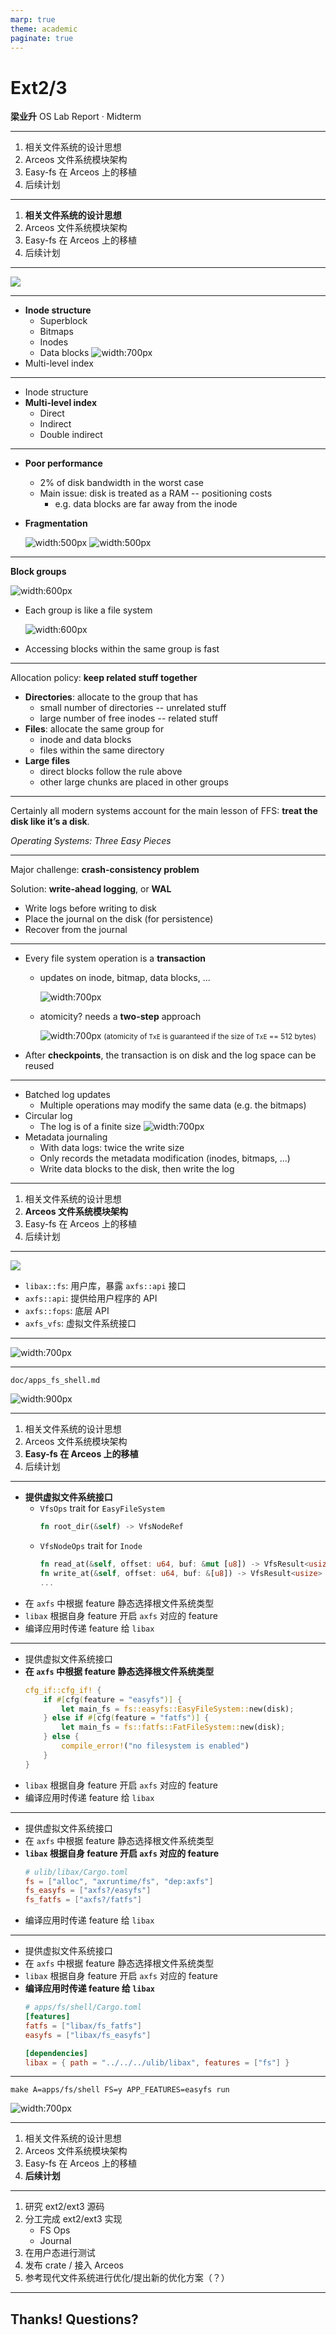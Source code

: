 ```yaml
---
marp: true
theme: academic
paginate: true
---
```


<!-- _footer: '' -->
<!-- _class: lead -->
<!-- _paginate: false -->

# Ext2/3

**梁业升**
OS Lab Report · Midterm

---

<!-- _header: Outline -->
<!-- _footer: '' -->
<!-- _class: lead -->

1. 相关文件系统的设计思想
2. Arceos 文件系统模块架构
3. Easy-fs 在 Arceos 上的移植
4. 后续计划

---

<!-- _header: Outline -->
<!-- _footer: '' -->
<!-- _class: lead -->

1. **相关文件系统的设计思想**
2. Arceos 文件系统模块架构
3. Easy-fs 在 Arceos 上的移植
4. 后续计划

---

<!-- header: Design of Related File Systems  -->

![](../assets/week8-fs-history.svg)

---

<!-- footer: Design of related file systems -->
<!-- header: The (Old) UNIX File System -->

- **Inode structure**
  - Superblock
  - Bitmaps
  - Inodes
  - Data blocks
  ![width:700px](../assets/week8-unix-structure.png)
- Multi-level index
---

- Inode structure
- **Multi-level index**
  - Direct
  - Indirect
  - Double indirect

---

<!-- _header: Problems of the UNIX File System -->

- **Poor performance**
  - 2% of disk bandwidth in the worst case
  - Main issue: disk is treated as a RAM -- positioning costs
    - e.g. data blocks are far away from the inode
- **Fragmentation**

  ![width:500px](../assets/week8-unix-fragmentation-before.png)
  ![width:500px](../assets/week8-unix-fragmentation.png)

---

<!-- header: Fast File System -->

**Block groups**

![width:600px](../assets/week8-block-group.png)

- Each group is like a file system
  
  ![width:600px](../assets/week8-ffs-block-group-int.png)

- Accessing blocks within the same group is fast

---

Allocation policy: **keep related stuff together**

- **Directories**: allocate to the group that has
  - small number of directories -- unrelated stuff
  - large number of free inodes -- related stuff
- **Files**: allocate the same group for
  - inode and data blocks
  - files within the same directory
- **Large files**
  - direct blocks follow the rule above
  - other large chunks are placed in other groups

---

<!-- _class: lead -->

Certainly all modern systems account for the main lesson of FFS:
**treat the disk like it’s a disk**.

*Operating Systems: Three Easy Pieces*

---

<!-- header: Journaling File System (ext3) -->

Major challenge: **crash-consistency problem**

Solution: **write-ahead logging**, or **WAL**

- Write logs before writing to disk
- Place the journal on the disk (for persistence)
- Recover from the journal

---

- Every file system operation is a **transaction**
  - updates on inode, bitmap, data blocks, ...

    ![width:700px](../assets/week8-log-structure.png)
  - atomicity? needs a **two-step** approach

    ![width:700px](../assets/week8-atomicity.png)
    <small>(atomicity of `TxE` is guaranteed if the size of `TxE` == 512 bytes)</small>
- After **checkpoints**, the transaction is on disk and the log space can be reused

---

<!-- _header: Other Tricks Used in Ext3 -->

- Batched log updates
  - Multiple operations may modify the same data (e.g. the bitmaps)
- Circular log
  - The log is of a finite size
  ![width:700px](../assets/week8-circular-log.png)
- Metadata journaling
  - With data logs: twice the write size
  - Only records the metadata modification (inodes, bitmaps, ...)
  - Write data blocks to the disk, then write the log

---

<!-- _header: Outline -->
<!-- _footer: '' -->
<!-- _class: lead -->

1. 相关文件系统的设计思想
2. **Arceos 文件系统模块架构**
3. Easy-fs 在 Arceos 上的移植
4. 后续计划

---

<!-- header: Arceos 文件系统架构 -->
<!-- footer: '' -->

![](../assets/week8-arceos-fs.svg)

- `libax::fs`: 用户库，暴露 `axfs::api` 接口
- `axfs::api`: 提供给用户程序的 API
- `axfs::fops`: 底层 API
- `axfs_vfs`: 虚拟文件系统接口

---

<!-- header: 例子：切换当前目录 -->
<!-- footer: Arceos 文件系统架构 -->

![width:700px](../assets/week8-arceos-fs-mkdir.svg)

---

<!-- header: 编写文档 -->

`doc/apps_fs_shell.md`

![width:900px](../assets/week8-docs-repo.png)

---

<!-- _header: Outline -->
<!-- _footer: '' -->
<!-- _class: lead -->

1. 相关文件系统的设计思想
2. Arceos 文件系统模块架构
3. **Easy-fs 在 Arceos 上的移植**
4. 后续计划

---

<!-- header: Easy-fs 在 Arceos 上的移植 -->
<!-- footer: '' -->

- **提供虚拟文件系统接口**
  - `VfsOps` trait for `EasyFileSystem`
    ```rust
    fn root_dir(&self) -> VfsNodeRef
    ```
  - `VfsNodeOps` trait for `Inode`
    ```rust
    fn read_at(&self, offset: u64, buf: &mut [u8]) -> VfsResult<usize>
    fn write_at(&self, offset: u64, buf: &[u8]) -> VfsResult<usize>
    ...
    ```
- 在 `axfs` 中根据 feature 静态选择根文件系统类型
- `libax` 根据自身 feature 开启 `axfs` 对应的 feature
- 编译应用时传递 feature 给 `libax`

---

- 提供虚拟文件系统接口
- **在 `axfs` 中根据 feature 静态选择根文件系统类型**
  ```rust
  cfg_if::cfg_if! {
      if #[cfg(feature = "easyfs")] {
          let main_fs = fs::easyfs::EasyFileSystem::new(disk);
      } else if #[cfg(feature = "fatfs")] {
          let main_fs = fs::fatfs::FatFileSystem::new(disk);
      } else {
          compile_error!("no filesystem is enabled")
      }
  }
  ```
- `libax` 根据自身 feature 开启 `axfs` 对应的 feature
- 编译应用时传递 feature 给 `libax`

---

<!-- _footer: '' -->

- 提供虚拟文件系统接口
- 在 `axfs` 中根据 feature 静态选择根文件系统类型
- **`libax` 根据自身 feature 开启 `axfs` 对应的 feature**
  ```toml
  # ulib/libax/Cargo.toml
  fs = ["alloc", "axruntime/fs", "dep:axfs"]
  fs_easyfs = ["axfs?/easyfs"]
  fs_fatfs = ["axfs?/fatfs"]
  ```
- 编译应用时传递 feature 给 `libax`

---

<!-- _footer: '' -->

- 提供虚拟文件系统接口
- 在 `axfs` 中根据 feature 静态选择根文件系统类型
- `libax` 根据自身 feature 开启 `axfs` 对应的 feature
- **编译应用时传递 feature 给 `libax`**
  ```toml
  # apps/fs/shell/Cargo.toml
  [features]
  fatfs = ["libax/fs_fatfs"]
  easyfs = ["libax/fs_easyfs"]

  [dependencies]
  libax = { path = "../../../ulib/libax", features = ["fs"] }
  ```

---

<!-- _header: Run & Outputs -->
<!-- footer: Easy-fs 在 Arceos 上的移植 -->

```
make A=apps/fs/shell FS=y APP_FEATURES=easyfs run
```

![width:700px](../assets/week8-acreos-easyfs.png)

---

<!-- _header: Outline -->
<!-- _footer: '' -->
<!-- _class: lead -->

1. 相关文件系统的设计思想
2. Arceos 文件系统模块架构
3. Easy-fs 在 Arceos 上的移植
4. **后续计划**

---

<!-- header: 后续计划 -->
<!-- _footer: '' -->

1. 研究 ext2/ext3 源码
2. 分工完成 ext2/ext3 实现
   - FS Ops
   - Journal
3. 在用户态进行测试
4. 发布 crate / 接入 Arceos
5. 参考现代文件系统进行优化/提出新的优化方案（？）

---

<!-- _header: '' -->
<!-- _footer: '' -->
<!-- _class: lead -->
<!-- _paginate: false -->

## Thanks! Questions?
